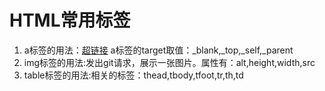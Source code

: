 # HTML常用标签

1. a标签的用法：<a href="http://google.com">超链接</a>   a标签的target取值：_blank,_top,_self,_parent
2. img标签的用法:发出git请求，展示一张图片。属性有：alt,height,width,src
3. table标签的用法:相关的标签：thead,tbody,tfoot,tr,th,td